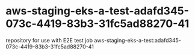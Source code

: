 # aws-staging-eks-a-test-adafd345-073c-4419-83b3-31fc5ad88270-41
repository for use with E2E test job aws-staging-eks-a-test:adafd345-073c-4419-83b3-31fc5ad88270-41
